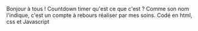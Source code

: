 Bonjour à tous ! 
Countdown timer qu'est ce que c'est ?
Comme son nom l'indique, c'est un compte à rebours réaliser par mes soins.
Codé en html, css et Javascript
